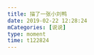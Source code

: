 ```yaml
---
title: 描了一张小刘鸭
date: 2019-02-22 12:28:24
mCategories: [说说]
type: moment
time: t122824
---
```


<div id="pics-20190222122824"></div>

<script src="/lib/moment/pics.js"></script>
<script>
var data = [
    {"link": "2019-02-22_000001.jpeg", "type": "shuoshuo"},
    {"link": "2019-02-22_000003.jpeg", "type": "shuoshuo"},
    {"link": "2019-02-22_000004.jpeg", "type": "shuoshuo"},
    {"link": "2019-02-22_000005.jpeg", "type": "shuoshuo"}
];
picsRender(data, "pics-20190222122824");
</script>
